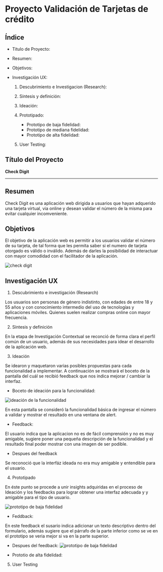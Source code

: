
# Proyecto Validación de Tarjetas de crédito
## Índice

* Titulo de Proyecto:
* Resumen:
* Objetivos:
* Investigación UX:

    1. Descubrimiento e Investigacion (Research):
    2. Síntesis y definición:
    3. Ideación:
    4. Prototipado:
     
       * Prototipo de baja fidelidad:
       * Prototipo de mediana fidelidad:
       * Prototipo de alta fidelidad:


    5. User Testing:

## Título del Proyecto
  **Check Digit**

***

## Resumen

Check Digit es una aplicación web dirigida a usuarios que hayan adquerido una tarjeta virtual, via online y desean validar el número de la misma para evitar cualquier incomveniente.

## Objetivos

El objetivo de la aplicación web es permitir a los usuarios validar el número de su tarjeta, de tal forma que les permita saber si el numero de tarjeta otorgado es válido o inválido. Además de darles la posibilidad de interactuar con mayor comodidad con el facilitador de la aplicación.


![check digit](img/Captura.PNG)

## Investigación UX
   1. Descubrimiento e investigación (Research)

Los usuarios son personas de género indistinto, con edades de entre 18 y 55 años y con conocimiento intermedio del uso de tecnologías y aplicaciones móviles. Quienes suelen realizar compras online con mayor frecuencia.

  2. Síntesis y definición

En la etapa de Investigación Contextual se reconció de forma clara el perfil común de un usuario, además de sus necesidades para idear el desarrollo de la aplicación web.

  3. Ideación

Se idearon y maquetaron varias posibles propuestas para cada funcionalidad a implementar. A continuación se mostrará el boceto de la pantalla del cuál se  recibió feedback que nos indica mejorar / cambiar la interfaz.
  
  * Boceto de ideación para la funcionalidad: 

  ![ideación de la funcionalidad](img/ideacion.jpeg)
     
En esta pantalla se consideró la funcionalidad básica de ingresar el número a validar y mostrar el resultado en una ventana de alert.

  * Feedback:

El usuario indica que la aplicacion no es de fácil comprensión y no es muy amigable, sugiere poner una pequeña descripción de la funcionalidad y el resultado final poder mostrar con una imagen de ser podible.

 * Despues del feedback

Se reconoció que la interfáz ideada no era muy amigable y entendible para el usuario.

 4. Prototipado

En éste punto se procede a unir insights adquiridas en el proceso de Ideación y los feedbacks para lograr obtener una interfaz adecuada y y amigable para el tipo de usuario.

![prototipo de baja fidelidad](img/prot-baja.jpeg)

  * Feddback:

En este feedback el susario indica adicionar un texto descriptivo dentro del formulario, además sugiere que el párrafo de la parte inferior como se ve en el prototipo se veria mejor si va en la parte superior.

* Despues del feedback:
![prototipo de baja fidelidad](img/feedback.jpeg)


* Prototio de alta fidelidad:

5. User Testing



